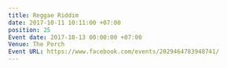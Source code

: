 ```yaml
---
title: Reggae Riddim
date: 2017-10-11 10:11:00 +07:00
position: 25
Event date: 2017-10-13 00:00:00 +07:00
Venue: The Porch
Event URL: https://www.facebook.com/events/2029464783948741/
---
```


